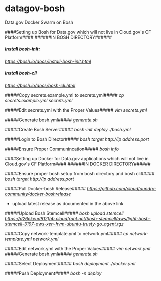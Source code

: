# datagov-bosh
Data.gov Docker Swarm on Bosh

####Setting up Bosh for Data.gov which will not live in Cloud.gov's CF Platform####
######IN BOSH DIRECTORY######

##### Install bosh-init: #####
*https://bosh.io/docs/install-bosh-init.html*

##### Install bosh-cli #####
*https://bosh.io/docs/bosh-cli.html*

#####Copy secrets.example.yml to secrets.yml#####
*cp secrets.example.yml  secrets.yml*

#####Edit secrets.yml with the Proper Values#####
*vim secrets.yml*

#####Generate bosh.yml#####
*generate.sh*

#####Create Bosh Server#####
*bosh-init deploy ./bosh.yml*

#####Login to Bosh Director#####
*bosh target http://ip address:port* 

#####Ensure Proper Communincation#####
*bosh info*


####Setting up Docker for Data.gov applications which will not live in Cloud.gov's CF Platform####
######IN DOCKER DIRECTORY######

#####Ensure proper bosh setup from bosh directory and bosh cli#####
*bosh target http://ip address:port*

#####Pull Docker-bosh Release#####
*https://github.com/cloudfoundry-community/docker-boshrelease*

- upload latest release as documented in the above link

#####Upload Bosh Stemcell#####
*bosh upload stemcell https://d26ekeud912fhb.cloudfront.net/bosh-stemcell/aws/light-bosh-stemcell-3197-aws-xen-hvm-ubuntu-trusty-go_agent.tgz*

#####Copy network-template.yml to network.yml#####
*cp network-template.yml  network.yml*

#####Edit network.yml with the Proper Values#####
*vim network.yml*
#####Generate bosh.yml#####
*generate.sh*

#####Select Deployment#####
*bosh deployment ./docker.yml*

#####Push Deployment#####
*bosh -n deploy*

